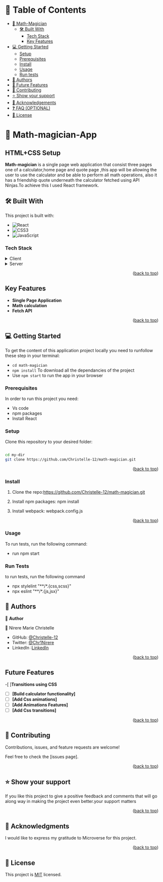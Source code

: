 
# 📗 Table of Contents

- [📖 Math-Magician](#about-project)
  - [🛠 Built With](#built-with)
    - [Tech Stack](#tech-stack)
    - [Key Features](#key-features)
- [💻 Getting Started](#getting-started)
  - [Setup](#setup)
  - [Prerequisites](#prerequisites)
  - [Install](#install)
  - [Usage](#usage)
  - [Run tests](#run-tests)
- [👥 Authors](#authors)
- [🔭 Future Features](#future-features)
- [🤝 Contributing](#contributing)
- [⭐️ Show your support](#support)
- [🙏 Acknowledgements](#acknowledgements)
- [❓ FAQ (OPTIONAL)](#faq)
- [📝 License](#license)
# 📖 Math-magician-App <a name="Math-Magician"></a>

## HTML+CSS Setup

**Math-magician** is a single page web application that consist three pages one of a calculator,home page and quote page ,this app will be allowing the user to use the calculator and be able to perform all math operations, also it has a friendship quote underneath the calculator fetched using API Ninjas.To achieve this I used React framework.

## 🛠 Built With <a name="built-with"></a>
This project is built with:

- ![React](https://img.shields.io/badge/-React-000000?style=flat&logo=react)
- ![CSS3](https://img.shields.io/badge/-CSS3-000000?style=flat&logo=css3&logoColor=ffffff&labelColor=1572B6)
- ![JavaScript](https://img.shields.io/badge/-JavaScript-000000?style=flat&logo=javascript)


### Tech Stack <a name="tech-stack"></a>
<details>
  <summary>Client</summary>
  <ul>
    <li>JSX</li>
    <li>React </li>
   
  </ul>
</details>

<details>
  <summary>Server</summary>

</details>

<p align="right">(<a href="#readme-top">back to top</a>)</p>

## Key Features
- **Single Page Application**
- **Math calculation**
- **Fetch API**

<p align="right">(<a href="#readme-top">back to top</a>)</p>


## 💻 Getting Started <a name="getting-started"></a>

To get the content of this application project locally you need to runfollow  these step in your terminal:

- `cd math-magician`
- `npm install` To download all the dependancies of the project
- Use `npm start` to run the app in your browser

### Prerequisites

In order to run this project you need:

<ul>
  <li>Vs code</li>
  <li>npm packages</li>
  <li>Install React</li>
</ul>


### Setup

Clone this repository to your desired folder: 
```sh

cd my-dir
git clone https://github.com/Christelle-12/math-magician.git

```

<p align="right">(<a href="#readme-top">back to top</a>)</p>

### Install

1. Clone the repo:https://github.com/Christelle-12/math-magician.git
 
2. Install npm packages:
  npm install
3. Install webpack:
  webpack.config.js

<p align="right">(<a href="#readme-top">back to top</a>)</p>

### Usage

To run tests, run the following command:

<ul>
<li>run npm start</li>
<!-- <li>run npm build</li>
<li>npm run dev </li> -->
</ul>

### Run Tests

to run tests, run the following command

<ul>
  <li>npx stylelint "**/*.{css,scss}"</li>
  <li> npx eslint "**/*.{js,jsx}"</li>
  <!-- <li>npx hint .</li> -->
</ul>

## 👥 Authors <a name="authors"></a>


👤 **Author**


👤 Nirere Marie Christelle
- GitHub: [@Christelle-12](https://github.com/Christelle-12)
- Twitter: [@Chr1Nirere](https://twitter.com/Chr1Nirere)
- LinkedIn :[LinkedIn](https://www.linkedin.com/in/nirere-marie-christelle-9b139823b/)


<p align="right">(<a href="#readme-top">back to top</a>)</p>


## Future Features
-[ ]**Transitions using CSS**
- [ ] **[Build calculator functionality]**
- [ ] **[Add Css animations]**
- [ ] **[Add Animations Features]**
- [ ] **[Add Css transitions]**

<p align="right">(<a href="#readme-top">back to top</a>)</p>


## 🤝 Contributing <a name="contributing"></a>

Contributions, issues, and feature requests are welcome!

Feel free to check the [issues page].

<p align="right">(<a href="#readme-top">back to top</a>)</p>


## ⭐️ Show your support <a name="support"></a>


If you like this project to give a positive feedback and comments that will go along way in making the project even better.your support matters

<p align="right">(<a href="#readme-top">back to top</a>)</p>


## 🙏 Acknowledgments <a name="acknowledgements"></a>


I would like to express my gratitude to Microverse for this project.
<p align="right">(<a href="#readme-top">back to top</a>)</p>


## 📝 License <a name="license"></a>

This project is [MIT](LICENSE) licensed.
